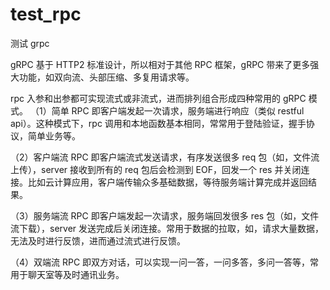 # test_rpc
测试 grpc

gRPC 基于 HTTP2 标准设计，所以相对于其他 RPC 框架，gRPC 带来了更多强大功能，如双向流、头部压缩、多复用请求等。

 rpc 入参和出参都可实现流式或非流式，进而排列组合形成四种常用的 gRPC 模式。
（1）简单 RPC
即客户端发起一次请求，服务端进行响应（类似 restful api）。这种模式下，rpc 调用和本地函数基本相同，常常用于登陆验证，握手协议，简单业务等。

（2）客户端流 RPC
即客户端流式发送请求，有序发送很多 req 包（如，文件流上传），server 接收到所有的 req 包后会检测到 EOF，回发一个 res 并关闭连接。比如云计算应用，客户端传输众多基础数据，等待服务端计算完成并返回结果。

（3）服务端流 RPC
即客户端发起一次请求，服务端回发很多 res 包（如，文件流下载），server 发送完成后关闭连接。常用于数据的拉取，如，请求大量数据，无法及时进行反馈，进而通过流式进行反馈。

（4）双端流 RPC
即双方对话，可以实现一问一答，一问多答，多问一答等，常用于聊天室等及时通讯业务。
